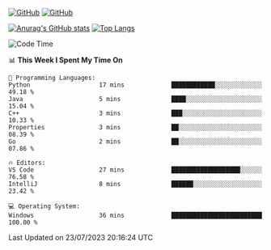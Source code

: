 [![GitHub](https://img.shields.io/github/followers/sharpxk?style=social)](https://github.com/sharpxk) [![GitHub](https://img.shields.io/github/stars/sharpxk?style=social)](https://github.com/sharpxk)

[![Anurag's GitHub stats](https://github-readme-stats-git-masterrstaa-rickstaa.vercel.app/api?username=sharpxk&hide=contribs,prs,issues&show_icons=true&theme=tokyonight)](https://github.com/anuraghazra/github-readme-stats)
[![Top Langs](https://github-readme-stats-git-masterrstaa-rickstaa.vercel.app/api/top-langs/?username=sharpxk&layout=compact&theme=tokyonight)](https://github.com/anuraghazra/github-readme-stats)

<!--START_SECTION:waka-->
![Code Time](http://img.shields.io/badge/Code%20Time-256%20hrs%202%20mins-blue)

📊 **This Week I Spent My Time On** 

```text
💬 Programming Languages: 
Python                   17 mins             ████████████░░░░░░░░░░░░░   49.18 % 
Java                     5 mins              ████░░░░░░░░░░░░░░░░░░░░░   15.04 % 
C++                      3 mins              ███░░░░░░░░░░░░░░░░░░░░░░   10.33 % 
Properties               3 mins              ██░░░░░░░░░░░░░░░░░░░░░░░   08.39 % 
Go                       2 mins              ██░░░░░░░░░░░░░░░░░░░░░░░   07.86 % 

🔥 Editors: 
VS Code                  27 mins             ███████████████████░░░░░░   76.58 % 
IntelliJ                 8 mins              ██████░░░░░░░░░░░░░░░░░░░   23.42 % 

💻 Operating System: 
Windows                  36 mins             █████████████████████████   100.00 % 
```


 Last Updated on 23/07/2023 20:16:24 UTC
<!--END_SECTION:waka-->

